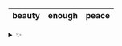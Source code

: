 | beauty | enough | peace |
| :----: | :----: | :---: |

<details>
  <summary>✨</summary>
  These words are chosen at random each day. New words will appear here tomorrow morning.
</details>